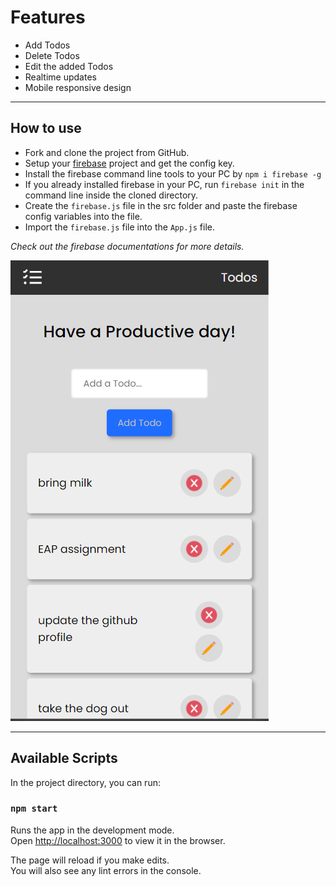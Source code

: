 # Features

- Add Todos
- Delete Todos
- Edit the added Todos
- Realtime updates
- Mobile responsive design

---

## How to use

- Fork and clone the project from GitHub.
- Setup your [firebase](http://localhost:3000) project and get the config key.
- Install the firebase command line tools to your PC by `npm i firebase -g`
- If you already installed firebase in your PC, run `firebase init` in the command line inside the cloned directory.
- Create the `firebase.js` file in the src folder and paste the firebase config variables into the file.
- Import the `firebase.js` file into the `App.js` file.

_Check out the firebase documentations for more details._

![Screenshot](screenshot1.PNG)

---

## Available Scripts

In the project directory, you can run:

### `npm start`

Runs the app in the development mode.<br />
Open [http://localhost:3000](http://localhost:3000) to view it in the browser.

The page will reload if you make edits.<br />
You will also see any lint errors in the console.
